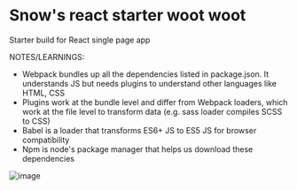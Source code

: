 # Snow's react starter woot woot
Starter build for React single page app 

NOTES/LEARNINGS:
- Webpack bundles up all the dependencies listed in package.json. It understands JS but needs plugins to understand other languages like HTML, CSS
- Plugins work at the bundle level and differ from Webpack loaders, which work at the file level to transform data (e.g. sass loader compiles SCSS to CSS)
- Babel is a loader that transforms ES6+ JS to ES5 JS for browser compatibility 
- Npm is node's package manager that helps us download these dependencies

![image](https://user-images.githubusercontent.com/81534828/149460600-a2d905c8-65e0-4c52-8877-8a8c9bd8894f.png)




